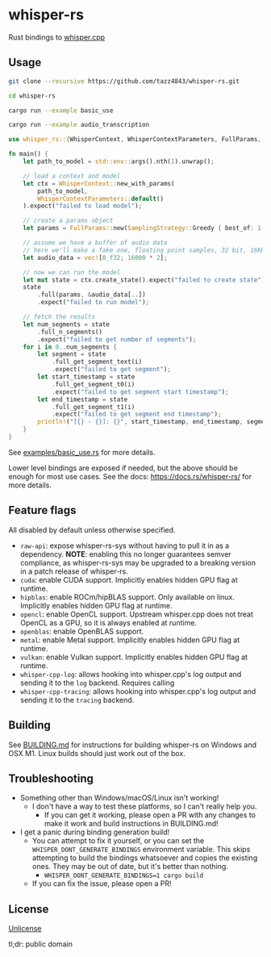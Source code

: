 # whisper-rs

Rust bindings to [whisper.cpp](https://github.com/ggerganov/whisper.cpp/)

## Usage

```bash
git clone --recursive https://github.com/tazz4843/whisper-rs.git

cd whisper-rs

cargo run --example basic_use

cargo run --example audio_transcription
```

```rust
use whisper_rs::{WhisperContext, WhisperContextParameters, FullParams, SamplingStrategy};

fn main() {
	let path_to_model = std::env::args().nth(1).unwrap();

	// load a context and model
	let ctx = WhisperContext::new_with_params(
		path_to_model,
		WhisperContextParameters::default()
	).expect("failed to load model");

	// create a params object
	let params = FullParams::new(SamplingStrategy::Greedy { best_of: 1 });

	// assume we have a buffer of audio data
	// here we'll make a fake one, floating point samples, 32 bit, 16KHz, mono
	let audio_data = vec![0_f32; 16000 * 2];

	// now we can run the model
	let mut state = ctx.create_state().expect("failed to create state");
	state
		.full(params, &audio_data[..])
		.expect("failed to run model");

	// fetch the results
	let num_segments = state
		.full_n_segments()
		.expect("failed to get number of segments");
	for i in 0..num_segments {
		let segment = state
			.full_get_segment_text(i)
			.expect("failed to get segment");
		let start_timestamp = state
			.full_get_segment_t0(i)
			.expect("failed to get segment start timestamp");
		let end_timestamp = state
			.full_get_segment_t1(i)
			.expect("failed to get segment end timestamp");
		println!("[{} - {}]: {}", start_timestamp, end_timestamp, segment);
	}
}
```

See [examples/basic_use.rs](examples/basic_use.rs) for more details.

Lower level bindings are exposed if needed, but the above should be enough for most use cases.
See the docs: https://docs.rs/whisper-rs/ for more details.

## Feature flags

All disabled by default unless otherwise specified.

* `raw-api`: expose whisper-rs-sys without having to pull it in as a dependency.
  **NOTE**: enabling this no longer guarantees semver compliance,
  as whisper-rs-sys may be upgraded to a breaking version in a patch release of whisper-rs.
* `cuda`: enable CUDA support. Implicitly enables hidden GPU flag at runtime.
* `hipblas`: enable ROCm/hipBLAS support. Only available on linux. Implicitly enables hidden GPU flag at runtime.
* `opencl`: enable OpenCL support. Upstream whisper.cpp does not treat OpenCL as a GPU, so it is always enabled at
  runtime.
* `openblas`: enable OpenBLAS support.
* `metal`: enable Metal support. Implicitly enables hidden GPU flag at runtime.
* `vulkan`: enable Vulkan support. Implicitly enables hidden GPU flag at runtime.
* `whisper-cpp-log`: allows hooking into whisper.cpp's log output and sending it to the `log` backend. Requires calling
* `whisper-cpp-tracing`: allows hooking into whisper.cpp's log output and sending it to the `tracing` backend.

## Building

See [BUILDING.md](BUILDING.md) for instructions for building whisper-rs on Windows and OSX M1. Linux builds should just
work out of the box.

## Troubleshooting

* Something other than Windows/macOS/Linux isn't working!
    * I don't have a way to test these platforms, so I can't really help you.
        * If you can get it working, please open a PR with any changes to make it work and build instructions in
          BUILDING.md!
* I get a panic during binding generation build!
    * You can attempt to fix it yourself, or you can set the `WHISPER_DONT_GENERATE_BINDINGS` environment variable.
      This skips attempting to build the bindings whatsoever and copies the existing ones. They may be out of date,
      but it's better than nothing.
        * `WHISPER_DONT_GENERATE_BINDINGS=1 cargo build`
    * If you can fix the issue, please open a PR!

## License

[Unlicense](LICENSE)

tl;dr: public domain
